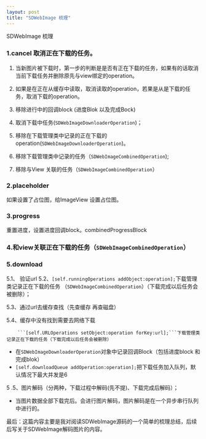 ```yaml
---
layout: post
title: "SDWebImage 梳理"
---
```

SDWebImage 梳理

### 1.cancel 取消正在下载的任务。
1. 当新图片被下载时，第一步的判断是是否有正在下载的任务，如果有的话取消当前下载任务并删除原先与view绑定的operation。

2. 如果是在正在从缓存中读取，取消读取的operation，若果是从是下载的任务，取消下载的operation。

3. 移除进行中的回调block (进度Blok 以及完成Bock)

4. 取消下载中任务(```SDWebImageDownloaderOperation```)；

5. 移除在下载管理类中记录的正在下载的operation(```SDWebImageDownloaderOperation```)。

6. 移除下载管理类中记录的任务（```SDWebImageCombinedOperation```);

7. 移除与View 关联的任务（```SDWebImageCombinedOperation```）

### 2.placeholder

   如果设置了占位图，给ImageView 设置占位图。

### 3.progress

   重置进度，设置进度回调block。combinedProgressBlock

### 4.和view关联正在下载的任务（```SDWebImageCombinedOperation```）

### 5.download

   5.1、 验证url
   5.2、```[self.runningOperations addObject:operation];```下载管理类记录正在下载的任务 （```SDWebImageCombinedOperation```）（下载完成以后任务会被删除）；

   5.3、通过url去缓存查找（先查缓存 再查磁盘）

   5.4、缓存中没有找到需要去网络下载

        ```[self.URLOperations setObject:operation forKey:url];```下载管理类记录正在下载的任务（下载完成以后任务会被删除）

   *  在```SDWebImageDownloaderOperation```对象中记录回调Block（包括进度block 和完成blok）
   *  ```[self.downloadQueue addOperation:operation];```把下载任务加入队列，默认情况下最大并发是6

   5 .5、图片解码（分两种，下载过程中解码(先不提)、下载完成后解码）；
   *  当图片数据全部下载完后。会进行图片解码，图片解码是在一个异步串行队列中进行的。 



最后：这篇内容主要是我对阅读SDWebImage源码的一个简单的梳理总结，后续后写关于SDWebImage解码图片的内容。
